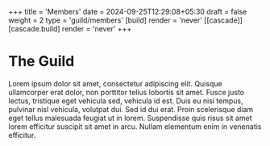 +++
title = 'Members'
date = 2024-09-25T12:29:08+05:30
draft = false
weight = 2
type = 'guild/members'
[build]
render = 'never'
[[cascade]]
[cascade.build]
render = 'never'
+++

# The Guild

Lorem ipsum dolor sit amet, consectetur adipiscing elit. Quisque ullamcorper erat dolor, non porttitor tellus lobortis sit amet. Fusce justo lectus, tristique eget vehicula sed, vehicula id est. Duis eu nisi tempus, pulvinar nisl vehicula, volutpat dui. Sed id dui erat. Proin scelerisque diam eget tellus malesuada feugiat ut in lorem. Suspendisse quis risus sit amet lorem efficitur suscipit sit amet in arcu. Nullam elementum enim in venenatis efficitur.
